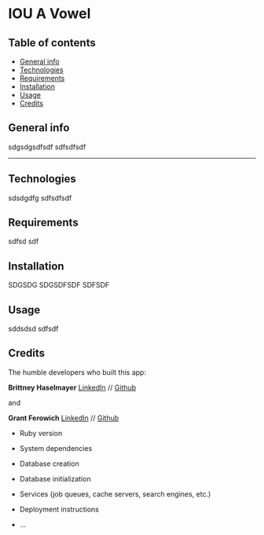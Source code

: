 # IOU A Vowel

## Table of contents
* [General info](#general-info)
* [Technologies](#technologies)
* [Requirements](#requirements)
* [Installation](#installation)
* [Usage](#usage)
* [Credits](#credits) 

## General info 
sdgsdgsdfsdf
sdfsdfsdf

---

## Technologies
sdsdgdfg
sdfsdfsdf

## Requirements
sdfsd
sdf

## Installation
SDGSDG
SDGSDFSDF
SDFSDF

## Usage 
sddsdsd
sdfsdf

## Credits
The humble developers who built this app:

**Brittney Haselmayer** [LinkedIn](https://www.linkedin.com/in/brittney-haselmayer-b49a31198/) // [Github](https://github.com/brittneyhaselmayer)

and

**Grant Ferowich** [LinkedIn](https://www.linkedin.com/in/gferowich/) // [Github](https://github.com/Clariti23)

* Ruby version

* System dependencies

* Database creation

* Database initialization

* Services (job queues, cache servers, search engines, etc.)

* Deployment instructions

* ...
